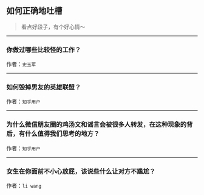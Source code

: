 ## 如何正确地吐槽

> 看点好段子，有个好心情～


 
---

### 你做过哪些比较怪的工作？

> 


作者：`史玉军`

---

### 如何毁掉男友的英雄联盟？

> 


作者：`知乎用户`

---

### 为什么微信朋友圈的鸡汤文和谣言会被很多人转发，在这种现象的背后，有什么值得我们思考的地方？

> 


作者：`知乎用户`

---

### 女生在你面前不小心放屁，该说些什么让对方不尴尬？

> 


作者：`li wang`